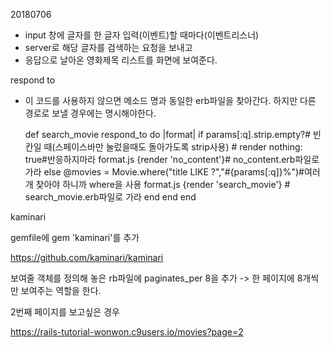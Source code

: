 20180706

- input 창에 글자를 한 글자 입력(이벤트)할 때마다(이벤트리스너)
- server로 해당 글자를 검색하는 요청을 보내고
- 응답으로 날아온 영화제목 리스트를 화면에 보여준다.



respond to

- 이 코드를 사용하지 않으면 메소드 명과 동일한 erb파일을 찾아간다. 하지만 다른 경로로 보낼 경우에는 명시해야한다.

    def search_movie
        respond_to do |format|
          if params[:q].strip.empty?# 빈칸일 때(스페이스바만 눌렀을때도 돌아가도록 strip사용)
            # render nothing: true#반응하지마라
            format.js {render 'no_content'}# no_content.erb파일로 가라
          else
            @movies = Movie.where("title LIKE ?","#{params[:q]}%")#여러개 찾아야 하니까 where을 사용
            format.js {render 'search_movie'} # search_movie.erb파일로 가라 
          end
        end
      end



kaminari

gemfile에 gem 'kaminari'를 추가

https://github.com/kaminari/kaminari

보여줄 객체를 정의해 놓은 rb파일에 paginates_per 8을 추가 -> 한 페이지에 8개씩만 보여주는 역할을 한다.

2번째 페이지를 보고싶은 경우 

https://rails-tutorial-wonwon.c9users.io/movies?page=2




